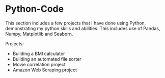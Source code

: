 # Python-Code
This section includes a few projects that I have done using Python, demonstrating my python skills and abilities. This includes use of Pandas, Numpy, Matplotlib and Seaborn.

Projects:
- Building a BMI calculator 
- Building an automated file sorter
- Movie correlation project
- Amazon Web Scraping project
